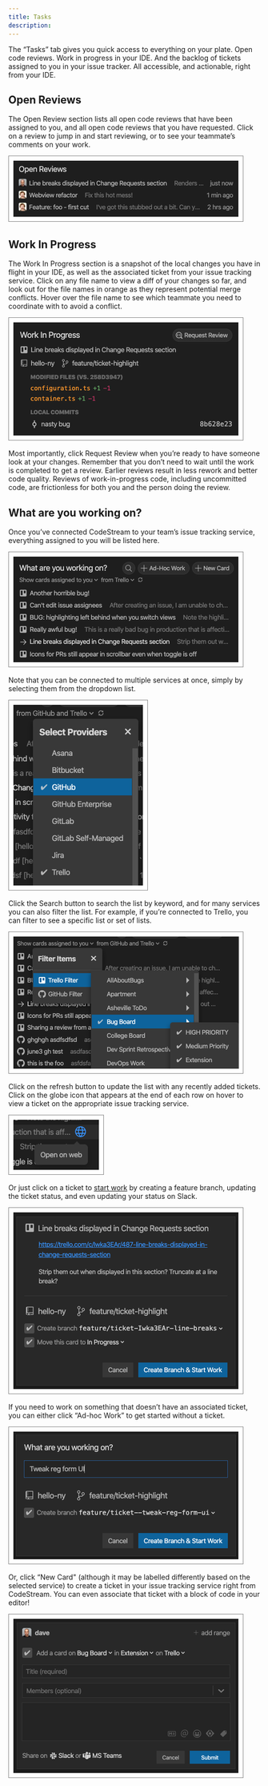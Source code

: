 ```yaml
---
title: Tasks
description: 
---
```


The “Tasks” tab gives you quick access to everything on your plate. Open
code reviews. Work in progress in your IDE. And the backlog of tickets assigned
to you in your issue tracker.  All accessible, and actionable, right from your
IDE.

## Open Reviews

The Open Review section lists all open code reviews that have been assigned to
you, and all open code reviews that you have requested. Click on a review to
jump in and start reviewing, or to see your teammate’s comments on your work.

![Open Reviews](../assets/images/Tasks-OpenReviews.png)

## Work In Progress

The Work In Progress section is a snapshot of the local changes you have in
flight in your IDE, as well as the associated ticket from your issue tracking
service. Click on any file name to view a diff of your changes so far, and look
out for the file names in orange as they represent potential merge conflicts.
Hover over the file name to see which teammate you need to coordinate with to
avoid a conflict.

![Work in Progress](../assets/images/Tasks-WIP.png)

Most importantly, click Request Review when you’re ready to have someone look at
your changes. Remember that you don’t need to wait until the work is completed
to get a review. Earlier reviews result in less rework and better code quality.
Reviews of work-in-progress code, including uncommitted code, are frictionless
for both you and the person doing the review.

## What are you working on?

Once you’ve connected CodeStream to your team’s issue tracking service,
everything assigned to you will be listed here.

![List of Tickets](../assets/images/WorkingOn-Tickets.png)

Note that you can be connected to multiple services at once, simply by selecting
them from the dropdown list.

![Select Providers](../assets/images/Tasks-MultipleProviders.png)

Click the Search button to search the list by keyword, and for many services you
can also filter the list. For example, if you’re connected to Trello, you can
filter to see a specific list or set of lists.

![Filter Tickets](../assets/images/Tasks-FilterTkts.png)

Click on the refresh button to update the list with any recently added tickets.
Click on the globe icon that appears at the end of each row on hover to view a
ticket on the appropriate issue tracking service.

![View Ticket](../assets/images/WorkingOn-OpenWeb.png)

Or just click on a ticket to [start work](../workflow/start-work) by creating a
feature branch, updating the ticket status, and even updating your status on
Slack.

![Start Work](../assets/images/StartWork.png)

If you need to work on something that doesn’t have an associated ticket, you can
either click “Ad-hoc Work” to get started without a ticket.

![Ad-hoc Work](../assets/images/Tasks-AdHocWork.png)

Or, click “New Card" (although it may be labelled differently based on the
selected service) to create a ticket in your issue tracking service right from
CodeStream. You can even associate that ticket with a block of code in your
editor!

![New Card](../assets/images/Tasks-TrelloCard.png)
